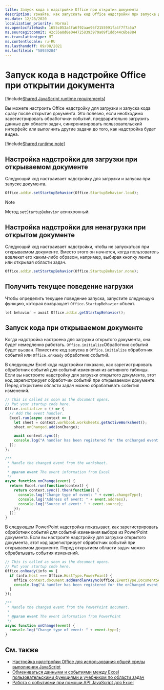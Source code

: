 ```yaml
---
title: Запуск кода в надстройке Office при открытии документа
description: Узнайте, как запускать код Office надстройки при запуске документа.
ms.date: 12/28/2020
localization_priority: Normal
ms.openlocfilehash: 1655c053a4fa6f92aae95f2155991fa4f7f7a5a7
ms.sourcegitcommit: 42c55a8d8e0447258393979a09f1ddb44c6be884
ms.translationtype: MT
ms.contentlocale: ru-RU
ms.lasthandoff: 09/08/2021
ms.locfileid: "58939284"
---
```

# <a name="run-code-in-your-office-add-in-when-the-document-opens"></a>Запуск кода в надстройке Office при открытии документа

[!include[Shared JavaScript runtime requirements](../includes/shared-runtime-requirements-note.md)]

Вы можете настроить Office надстройку для загрузки и запуска кода сразу после открытия документа. Это полезно, если необходимо зарегистрировать обработчики событий, предварительно загрузить данные для области задач, синхронизировать пользовательский интерфейс или выполнить другие задачи до того, как надстройка будет видна.

[!include[Shared runtime note](../includes/note-requires-shared-runtime.md)]

## <a name="configure-your-add-in-to-load-when-the-document-opens"></a>Настройка надстройки для загрузки при открываемом документе

Следующий код настраивает надстройку для загрузки и запуска при запуске документа.

```JavaScript
Office.addin.setStartupBehavior(Office.StartupBehavior.load);
```

> [!NOTE]
> Метод `setStartupBehavior` асинхронный.

## <a name="configure-your-add-in-for-no-load-behavior-on-document-open"></a>Настройка надстройки для ненагрузки при открытом документе

Следующий код настраивает надстройки, чтобы не запускаться при открываемом документе. Вместо этого он начнется, когда пользователь вовлекет его каким-либо образом, например, выбирая кнопку ленты или открывая области задач.

```JavaScript
Office.addin.setStartupBehavior(Office.StartupBehavior.none);
```

## <a name="get-the-current-load-behavior"></a>Получить текущее поведение нагрузки

Чтобы определить текущее поведение запуска, запустите следующую функцию, которая возвращает `Office.StartupBehavior` объект.

```JavaScript
let behavior = await Office.addin.getStartupBehavior();
```

## <a name="how-to-run-code-when-the-document-opens"></a>Запуск кода при открываемом документе

Когда надстройка настроена для загрузки открытого документа, она будет немедленно работать. `Office.initialize`Обработник событий будет вызван. Поместите код запуска в `Office.initialize` обработник событий или `Office.onReady` обработник событий.

В следующем Excel кода надстройки показано, как зарегистрировать обработник событий для событий изменения из активного таблицы. Если вы настроите надстройку для загрузки открытого документа, этот код зарегистрирует обработчик событий при открываемом документе. Перед открытием области задач можно обрабатывать события изменений.

```JavaScript
// This is called as soon as the document opens.
// Put your startup code here.
Office.initialize = () => {
  // Add the event handler.
  Excel.run(async context => {
    let sheet = context.workbook.worksheets.getActiveWorksheet();
    sheet.onChanged.add(onChange);

    await context.sync();
    console.log("A handler has been registered for the onChanged event.");
  });
};

/**
 * Handle the changed event from the worksheet.
 *
 * @param event The event information from Excel
 */
async function onChange(event) {
  return Excel.run(function(context) {
    return context.sync().then(function() {
      console.log("Change type of event: " + event.changeType);
      console.log("Address of event: " + event.address);
      console.log("Source of event: " + event.source);
    });
  });
}
```

В следующем PowerPoint надстройка показывает, как зарегистрировать обработник событий для событий изменения выбора из PowerPoint документа. Если вы настроите надстройку для загрузки открытого документа, этот код зарегистрирует обработчик событий при открываемом документе. Перед открытием области задач можно обрабатывать события изменений.

```JavaScript
// This is called as soon as the document opens.
// Put your startup code here.
Office.onReady(info => {
  if (info.host === Office.HostType.PowerPoint) {
    Office.context.document.addHandlerAsync(Office.EventType.DocumentSelectionChanged, onChange);
    console.log("A handler has been registered for the onChanged event.");
  }
});

/**
 * Handle the changed event from the PowerPoint document.
 *
 * @param event The event information from PowerPoint
 */
async function onChange(event) {
  console.log("Change type of event: " + event.type);
}
```

## <a name="see-also"></a>См. также

- [Настройка надстройки Office для использования общей среды выполнения JavaScript](configure-your-add-in-to-use-a-shared-runtime.md)
- [Обмениваться данными и событиями между Excel пользовательскими функциями и учебником по области задач](../tutorials/share-data-and-events-between-custom-functions-and-the-task-pane-tutorial.md)
- [Работа с событиями при помощи API JavaScript для Excel](../excel/excel-add-ins-events.md)
